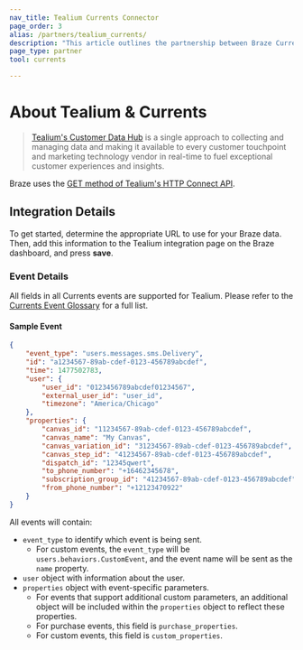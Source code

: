 ```yaml
---
nav_title: Tealium Currents Connector
page_order: 3
alias: /partners/tealium_currents/
description: "This article outlines the partnership between Braze Currents and Tealium's Customer Data Platform (CDP)."
page_type: partner
tool: currents

---
```


# About Tealium & Currents

> [Tealium's Customer Data Hub](https://tealium.com/products/) is a single approach to collecting and managing data and making it available to every customer touchpoint and marketing technology vendor in real-time to fuel exceptional customer experiences and insights.

Braze uses the [GET method of Tealium's HTTP Connect API](https://community.tealiumiq.com/t5/Customer-Data-Hub/Tealium-Collect-HTTP-API/ta-p/16893#toc-hId-584399348). 

## Integration Details

To get started, determine the appropriate URL to use for your Braze data. Then, add this information to the Tealium integration page on the Braze dashboard, and press __save__. 

### Event Details

All fields in all Currents events are supported for Tealium. Please refer to the [Currents Event Glossary]({{site.baseurl}}/user_guide/data_and_analytics/braze_currents/event_glossary/) for a full list. 

#### Sample Event

```json
{
    "event_type": "users.messages.sms.Delivery",
    "id": "a1234567-89ab-cdef-0123-456789abcdef",
    "time": 1477502783,
    "user": {
        "user_id": "0123456789abcdef01234567",
        "external_user_id": "user_id",
        "timezone": "America/Chicago"
    },
    "properties": {
        "canvas_id": "11234567-89ab-cdef-0123-456789abcdef",
        "canvas_name": "My Canvas",
        "canvas_variation_id": "31234567-89ab-cdef-0123-456789abcdef",
        "canvas_step_id": "41234567-89ab-cdef-0123-456789abcdef",
        "dispatch_id": "12345qwert",
        "to_phone_number": "+16462345678",
        "subscription_group_id": "41234567-89ab-cdef-0123-456789abcdef",
        "from_phone_number": "+12123470922"
    }
}
```

All events will contain:
- `event_type` to identify which event is being sent. 
  - For custom events, the `event_type` will be `users.behaviors.CustomEvent`, and the event name will be sent as the `name` property.
- `user` object with information about the user.
- `properties` object with event-specific parameters. 
  - For events that support additional custom parameters, an additional object will be included within the `properties` object to reflect these properties.
  - For purchase events, this field is `purchase_properties`.
  - For custom events, this field is `custom_properties`.


[support]: {{site.baseurl}}/support_contact/
